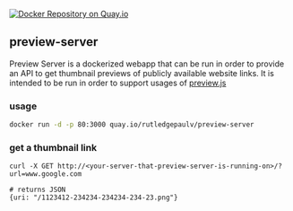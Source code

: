 [![Docker Repository on Quay.io](https://quay.io/repository/rutledgepaulv/preview-server/status "Docker Repository on Quay.io")](https://quay.io/repository/rutledgepaulv/preview-server)

## preview-server

Preview Server is a dockerized webapp that can be run in order to provide an API to get thumbnail previews
of publicly available website links. It is intended to be run in order to support usages of
[preview.js](https://github.com/rutledgepaulv/preview.js)


### usage
```bash
docker run -d -p 80:3000 quay.io/rutledgepaulv/preview-server
```


### get a thumbnail link
```
curl -X GET http://<your-server-that-preview-server-is-running-on>/?url=www.google.com

# returns JSON
{uri: "/1123412-234234-234234-234-23.png"}
```

